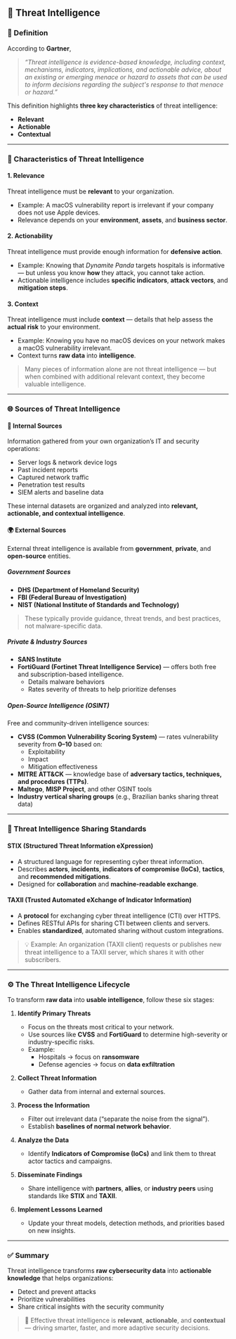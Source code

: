 ## 🧠 Threat Intelligence

### 📖 Definition

According to **Gartner**,  
> *“Threat intelligence is evidence-based knowledge, including context, mechanisms, indicators, implications, and actionable advice, about an existing or emerging menace or hazard to assets that can be used to inform decisions regarding the subject's response to that menace or hazard.”*

This definition highlights **three key characteristics** of threat intelligence:

- **Relevant**  
- **Actionable**  
- **Contextual**

---

### 🎯 Characteristics of Threat Intelligence

#### 1. Relevance
Threat intelligence must be **relevant** to your organization.  
- Example: A macOS vulnerability report is irrelevant if your company does not use Apple devices.  
- Relevance depends on your **environment**, **assets**, and **business sector**.

#### 2. Actionability
Threat intelligence must provide enough information for **defensive action**.  
- Example: Knowing that *Dynamite Panda* targets hospitals is informative — but unless you know **how** they attack, you cannot take action.  
- Actionable intelligence includes **specific indicators**, **attack vectors**, and **mitigation steps**.

#### 3. Context
Threat intelligence must include **context** — details that help assess the **actual risk** to your environment.  
- Example: Knowing you have no macOS devices on your network makes a macOS vulnerability irrelevant.  
- Context turns **raw data** into **intelligence**.

> Many pieces of information alone are not threat intelligence — but when combined with additional relevant context, they become valuable intelligence.

---

### 🌐 Sources of Threat Intelligence

#### 🏢 Internal Sources
Information gathered from your own organization’s IT and security operations:
- Server logs & network device logs  
- Past incident reports  
- Captured network traffic  
- Penetration test results  
- SIEM alerts and baseline data  

These internal datasets are organized and analyzed into **relevant, actionable, and contextual intelligence**.

#### 🌍 External Sources
External threat intelligence is available from **government**, **private**, and **open-source** entities.

##### Government Sources
- **DHS (Department of Homeland Security)**  
- **FBI (Federal Bureau of Investigation)**  
- **NIST (National Institute of Standards and Technology)**  

> These typically provide guidance, threat trends, and best practices, not malware-specific data.

##### Private & Industry Sources
- **SANS Institute**  
- **FortiGuard (Fortinet Threat Intelligence Service)** — offers both free and subscription-based intelligence.  
  - Details malware behaviors  
  - Rates severity of threats to help prioritize defenses

##### Open-Source Intelligence (OSINT)
Free and community-driven intelligence sources:
- **CVSS (Common Vulnerability Scoring System)** — rates vulnerability severity from **0–10** based on:
  - Exploitability  
  - Impact  
  - Mitigation effectiveness  
- **MITRE ATT&CK** — knowledge base of **adversary tactics, techniques, and procedures (TTPs)**.  
- **Maltego**, **MISP Project**, and other OSINT tools  
- **Industry vertical sharing groups** (e.g., Brazilian banks sharing threat data)

---

### 🔄 Threat Intelligence Sharing Standards

#### **STIX (Structured Threat Information eXpression)**
- A structured language for representing cyber threat information.  
- Describes **actors**, **incidents**, **indicators of compromise (IoCs)**, **tactics**, and **recommended mitigations**.  
- Designed for **collaboration** and **machine-readable exchange**.

#### **TAXII (Trusted Automated eXchange of Indicator Information)**
- A **protocol** for exchanging cyber threat intelligence (CTI) over HTTPS.  
- Defines RESTful APIs for sharing CTI between clients and servers.  
- Enables **standardized**, automated sharing without custom integrations.

> 💡 Example: An organization (TAXII client) requests or publishes new threat intelligence to a TAXII server, which shares it with other subscribers.

---

### ⚙️ The Threat Intelligence Lifecycle

To transform **raw data** into **usable intelligence**, follow these six stages:

1. **Identify Primary Threats**  
   - Focus on the threats most critical to your network.  
   - Use sources like **CVSS** and **FortiGuard** to determine high-severity or industry-specific risks.  
   - Example:  
     - Hospitals → focus on **ransomware**  
     - Defense agencies → focus on **data exfiltration**

2. **Collect Threat Information**  
   - Gather data from internal and external sources.

3. **Process the Information**  
   - Filter out irrelevant data (“separate the noise from the signal”).  
   - Establish **baselines of normal network behavior**.

4. **Analyze the Data**  
   - Identify **Indicators of Compromise (IoCs)** and link them to threat actor tactics and campaigns.

5. **Disseminate Findings**  
   - Share intelligence with **partners**, **allies**, or **industry peers** using standards like **STIX** and **TAXII**.

6. **Implement Lessons Learned**  
   - Update your threat models, detection methods, and priorities based on new insights.

---

### ✅ Summary

Threat intelligence transforms **raw cybersecurity data** into **actionable knowledge** that helps organizations:

- Detect and prevent attacks  
- Prioritize vulnerabilities  
- Share critical insights with the security community  

> 🧩 Effective threat intelligence is **relevant**, **actionable**, and **contextual** — driving smarter, faster, and more adaptive security decisions.

